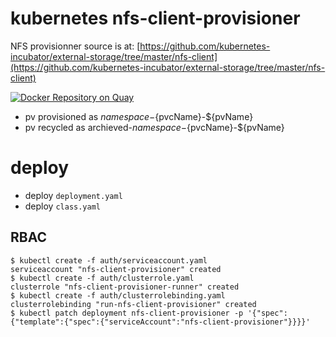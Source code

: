 # kubernetes nfs-client-provisioner

NFS provisionner source is at: [https://github.com/kubernetes-incubator/external-storage/tree/master/nfs-client](https://github.com/kubernetes-incubator/external-storage/tree/master/nfs-client)

[![Docker Repository on Quay](https://quay.io/repository/external_storage/nfs-client-provisioner/status "Docker Repository on Quay")](https://quay.io/repository/external_storage/nfs-client-provisioner)

- pv provisioned as ${namespace}-${pvcName}-${pvName}
- pv recycled as archieved-${namespace}-${pvcName}-${pvName}

# deploy
- deploy `deployment.yaml`
- deploy `class.yaml`

## RBAC
```console
$ kubectl create -f auth/serviceaccount.yaml
serviceaccount "nfs-client-provisioner" created
$ kubectl create -f auth/clusterrole.yaml
clusterrole "nfs-client-provisioner-runner" created
$ kubectl create -f auth/clusterrolebinding.yaml
clusterrolebinding "run-nfs-client-provisioner" created
$ kubectl patch deployment nfs-client-provisioner -p '{"spec":{"template":{"spec":{"serviceAccount":"nfs-client-provisioner"}}}}'
```

